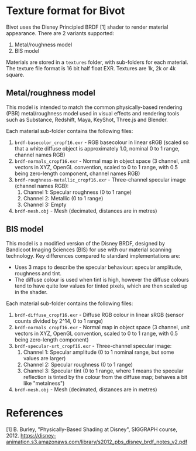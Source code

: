 # Texture format for Bivot

Bivot uses the Disney Principled BRDF [1] shader to render material appearance. There are 2 variants
supported:
1. Metal/roughness model
2. BIS model

Materials are stored in a `textures` folder, with sub-folders for each material. The texture file format is 16
bit half float EXR. Textures are 1k, 2k or 4k square.

## Metal/roughness model

This model is intended to match the common physically-based rendering (PBR) metal/roughness model used in
visual effects and rendering tools such as Substance, Redshift, Maya, KeyShot, Three.js and Blender.

Each material sub-folder contains the following files:

1. `brdf-basecolor_cropf16.exr` - RGB basecolour in linear sRGB (scaled so that a white diffuse object is
   approximately 1.0, nominal 0 to 1 range, channel names RGB)
2. `brdf-normals_cropf16.exr` - Normal map in object space (3 channel, unit vectors in XYZ, OpenGL convention,
   scaled to 0 to 1 range, with 0.5 being zero-length component, channel names RGB)
3. `brdf-roughness-metallic_cropf16.exr` - Three-channel specular image (channel names RGB):
    1. Channel 1: Specular roughness (0 to 1 range)
    2. Channel 2: Metallic (0 to 1 range)
    3. Channel 3: Empty
4. `brdf-mesh.obj` - Mesh (decimated, distances are in metres)

## BIS model

This model is a modified version of the Disney BRDF, designed by Bandicoot Imaging Sciences (BIS) for use with
our material scanning technology. Key differences compared to standard implementations are:
* Uses 3 maps to describe the specular behaviour: specular amplitude, roughness and tint.
* The diffuse colour is used when tint is high, however the diffuse colours tend to have quite low values for
  tinted pixels, which are then scaled up in the shader.

Each material sub-folder contains the following files:

1. `brdf-diffuse_cropf16.exr` - Diffuse RGB colour in linear sRGB (sensor counts divided by 2^14, 0 to 1 range)
2. `brdf-normals_cropf16.exr` - Normal map in object space (3 channel, unit vectors in XYZ, OpenGL convention,
   scaled to 0 to 1 range, with 0.5 being zero-length component)
3. `brdf-specular-srt_cropf16.exr` - Three-channel specular image:
    1. Channel 1: Specular amplitude (0 to 1 nominal range, but some values are larger)
    2. Channel 2: Specular roughness (0 to 1 range)
    3. Channel 3: Specular tint (0 to 1 range, where 1 means the specular reflection is tinted by the colour
       from the diffuse map; behaves a bit like "metalness")
4. `brdf-mesh.obj` - Mesh (decimated, distances are in metres)

# References

[1] B. Burley, "Physically-Based Shading at Disney", SIGGRAPH course, 2012.
https://disney-animation.s3.amazonaws.com/library/s2012_pbs_disney_brdf_notes_v2.pdf

